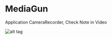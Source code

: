 MediaGun
========

Application CameraRecorder, Check Note in Video

![alt tag](https://raw.github.com/nickgun/MediaGun/Photo/MediaGun1.png)
